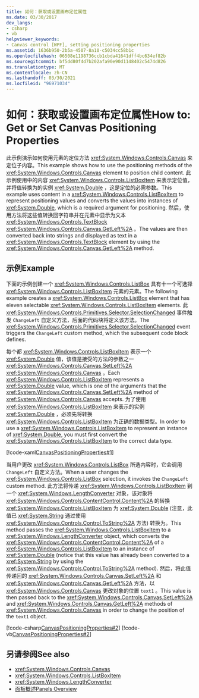 ```yaml
---
title: 如何：获取或设置画布定位属性
ms.date: 03/30/2017
dev_langs:
- csharp
- vb
helpviewer_keywords:
- Canvas control [WPF], setting positioning properties
ms.assetid: 1636b950-2b5a-4507-8a10-c5034cc58b1c
ms.openlocfilehash: 06508e1198736ccb1cbda41641dff4bc634ef82b
ms.sourcegitcommit: bf5dd80f4d7b202afa90e90d1148402c5474d826
ms.translationtype: MT
ms.contentlocale: zh-CN
ms.lasthandoff: 03/30/2021
ms.locfileid: "96971034"
---
```

# <a name="how-to-get-or-set-canvas-positioning-properties"></a><span data-ttu-id="daf64-102">如何：获取或设置画布定位属性</span><span class="sxs-lookup"><span data-stu-id="daf64-102">How to: Get or Set Canvas Positioning Properties</span></span>
<span data-ttu-id="daf64-103">此示例演示如何使用元素的定位方法 <xref:System.Windows.Controls.Canvas> 来定位子内容。</span><span class="sxs-lookup"><span data-stu-id="daf64-103">This example shows how to use the positioning methods of the <xref:System.Windows.Controls.Canvas> element to position child content.</span></span> <span data-ttu-id="daf64-104">此示例使用中的内容 <xref:System.Windows.Controls.ListBoxItem> 来表示定位值，并将值转换为的实例 <xref:System.Double> ，这是定位的必需参数。</span><span class="sxs-lookup"><span data-stu-id="daf64-104">This example uses content in a <xref:System.Windows.Controls.ListBoxItem> to represent positioning values and converts the values into instances of <xref:System.Double>, which is a required argument for positioning.</span></span> <span data-ttu-id="daf64-105">然后，使用方法将这些值转换回字符串并在元素中显示为文本 <xref:System.Windows.Controls.TextBlock> <xref:System.Windows.Controls.Canvas.GetLeft%2A> 。</span><span class="sxs-lookup"><span data-stu-id="daf64-105">The values are then converted back into strings and displayed as text in a <xref:System.Windows.Controls.TextBlock> element by using the <xref:System.Windows.Controls.Canvas.GetLeft%2A> method.</span></span>  
  
## <a name="example"></a><span data-ttu-id="daf64-106">示例</span><span class="sxs-lookup"><span data-stu-id="daf64-106">Example</span></span>  
 <span data-ttu-id="daf64-107">下面的示例创建一个 <xref:System.Windows.Controls.ListBox> 具有十一个可选择 <xref:System.Windows.Controls.ListBoxItem> 元素的元素。</span><span class="sxs-lookup"><span data-stu-id="daf64-107">The following example creates a <xref:System.Windows.Controls.ListBox> element that has eleven selectable <xref:System.Windows.Controls.ListBoxItem> elements.</span></span> <span data-ttu-id="daf64-108">此 <xref:System.Windows.Controls.Primitives.Selector.SelectionChanged> 事件触发 `ChangeLeft` 自定义方法，后面的代码块将定义该方法。</span><span class="sxs-lookup"><span data-stu-id="daf64-108">The <xref:System.Windows.Controls.Primitives.Selector.SelectionChanged> event triggers the `ChangeLeft` custom method, which the subsequent code block defines.</span></span>  
  
 <span data-ttu-id="daf64-109">每个都 <xref:System.Windows.Controls.ListBoxItem> 表示一个 <xref:System.Double> 值，该值是接受的方法的参数之一 <xref:System.Windows.Controls.Canvas.SetLeft%2A> <xref:System.Windows.Controls.Canvas> 。</span><span class="sxs-lookup"><span data-stu-id="daf64-109">Each <xref:System.Windows.Controls.ListBoxItem> represents a <xref:System.Double> value, which is one of the arguments that the <xref:System.Windows.Controls.Canvas.SetLeft%2A> method of <xref:System.Windows.Controls.Canvas> accepts.</span></span> <span data-ttu-id="daf64-110">为了使用 <xref:System.Windows.Controls.ListBoxItem> 来表示的实例 <xref:System.Double> ，必须先将转换 <xref:System.Windows.Controls.ListBoxItem> 为正确的数据类型。</span><span class="sxs-lookup"><span data-stu-id="daf64-110">In order to use a <xref:System.Windows.Controls.ListBoxItem> to represent an instance of <xref:System.Double>, you must first convert the <xref:System.Windows.Controls.ListBoxItem> to the correct data type.</span></span>  
  
 [!code-xaml[CanvasPositioningProperties#1](~/samples/snippets/csharp/VS_Snippets_Wpf/CanvasPositioningProperties/CSharp/Window1.xaml#1)]  
  
 <span data-ttu-id="daf64-111">当用户更改 <xref:System.Windows.Controls.ListBox> 所选内容时，它会调用 `ChangeLeft` 自定义方法。</span><span class="sxs-lookup"><span data-stu-id="daf64-111">When a user changes the <xref:System.Windows.Controls.ListBox> selection, it invokes the `ChangeLeft` custom method.</span></span> <span data-ttu-id="daf64-112">此方法将传递 <xref:System.Windows.Controls.ListBoxItem> 到一个 <xref:System.Windows.LengthConverter> 对象，该对象将 <xref:System.Windows.Controls.ContentControl.Content%2A> 的转换 <xref:System.Windows.Controls.ListBoxItem> 为 <xref:System.Double> (注意，此值已 <xref:System.String> 通过使用 <xref:System.Windows.Controls.Control.ToString%2A> 方法) 转换为。</span><span class="sxs-lookup"><span data-stu-id="daf64-112">This method passes the <xref:System.Windows.Controls.ListBoxItem> to a <xref:System.Windows.LengthConverter> object, which converts the <xref:System.Windows.Controls.ContentControl.Content%2A> of a <xref:System.Windows.Controls.ListBoxItem> to an instance of <xref:System.Double> (notice that this value has already been converted to a <xref:System.String> by using the <xref:System.Windows.Controls.Control.ToString%2A> method).</span></span> <span data-ttu-id="daf64-113">然后，将此值传递回的 <xref:System.Windows.Controls.Canvas.SetLeft%2A> 和 <xref:System.Windows.Controls.Canvas.GetLeft%2A> 方法，以 <xref:System.Windows.Controls.Canvas> 更改对象的位置 `text1` 。</span><span class="sxs-lookup"><span data-stu-id="daf64-113">This value is then passed back to the <xref:System.Windows.Controls.Canvas.SetLeft%2A> and <xref:System.Windows.Controls.Canvas.GetLeft%2A> methods of <xref:System.Windows.Controls.Canvas> in order to change the position of the `text1` object.</span></span>  
  
 [!code-csharp[CanvasPositioningProperties#2](~/samples/snippets/csharp/VS_Snippets_Wpf/CanvasPositioningProperties/CSharp/Window1.xaml.cs#2)]
 [!code-vb[CanvasPositioningProperties#2](~/samples/snippets/visualbasic/VS_Snippets_Wpf/CanvasPositioningProperties/VisualBasic/Window1.xaml.vb#2)]  
  
## <a name="see-also"></a><span data-ttu-id="daf64-114">另请参阅</span><span class="sxs-lookup"><span data-stu-id="daf64-114">See also</span></span>

- <xref:System.Windows.Controls.Canvas>
- <xref:System.Windows.Controls.ListBoxItem>
- <xref:System.Windows.LengthConverter>
- [<span data-ttu-id="daf64-115">面板概述</span><span class="sxs-lookup"><span data-stu-id="daf64-115">Panels Overview</span></span>](panels-overview.md)
